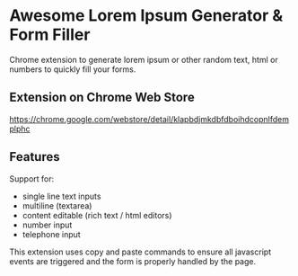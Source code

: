 # Awesome Lorem Ipsum Generator & Form Filler

Chrome extension to generate lorem ipsum or other random text, html or numbers to quickly fill your forms.

## Extension on Chrome Web Store

https://chrome.google.com/webstore/detail/klapbdjmkdbfdboihdcopnlfdemplphc

## Features

Support for:

- single line text inputs
- multiline (textarea)
- content editable (rich text / html editors)
- number input
- telephone input

This extension uses copy and paste commands to ensure all javascript events are triggered and the form is properly handled by the page.
